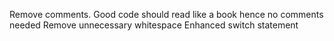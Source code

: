 Remove comments. Good code should read like a book hence no comments needed
Remove unnecessary whitespace
Enhanced switch statement